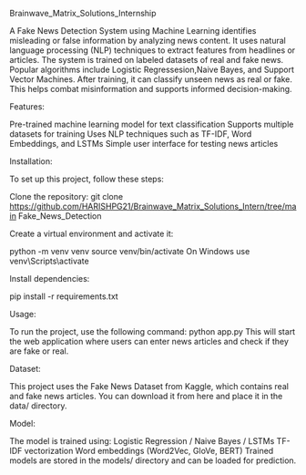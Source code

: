 Brainwave_Matrix_Solutions_Internship

A Fake News Detection System using Machine Learning identifies misleading or false information by analyzing news content. It uses natural language processing (NLP) techniques to extract features from headlines or articles. The system is trained on labeled datasets of real and fake news. Popular algorithms include Logistic Regressesion,Naive Bayes, and Support Vector Machines. After training, it can classify unseen news as real or fake. This helps combat misinformation and supports informed decision-making.

Features:

Pre-trained machine learning model for text classification Supports multiple datasets for training Uses NLP techniques such as TF-IDF, Word Embeddings, and LSTMs Simple user interface for testing news articles

Installation:

To set up this project, follow these steps:

Clone the repository:
git clone
https://github.com/HARISHPG21/Brainwave_Matrix_Solutions_Intern/tree/main
Fake_News_Detection

Create a virtual environment and activate it:

python -m venv venv source venv/bin/activate
On Windows use venv\Scripts\activate

Install dependencies:

pip install -r requirements.txt

Usage:

To run the project, use the following command: python app.py This will start the web application where users can enter news articles and check if they are fake or real.

Dataset:

This project uses the Fake News Dataset from Kaggle, which contains real and fake news articles. You can download it from here and place it in the data/ directory.

Model:

The model is trained using: Logistic Regression / Naive Bayes / LSTMs TF-IDF vectorization Word embeddings (Word2Vec, GloVe, BERT) Trained models are stored in the models/ directory and can be loaded for prediction.


